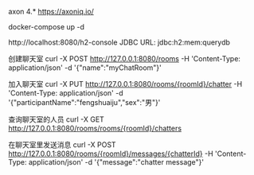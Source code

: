 axon 4.*
https://axoniq.io/

docker-compose up -d

http://localhost:8080/h2-console
JDBC URL: jdbc:h2:mem:querydb


创建聊天室
curl -X POST http://127.0.0.1:8080/rooms -H 'Content-Type: application/json' -d '{"name":"myChatRoom"}'

加入聊天室
curl -X PUT http://127.0.0.1:8080/rooms/{roomId}/chatter -H 'Content-Type: application/json' -d '{"participantName":"fengshuaiju","sex":"男"}'

查询聊天室的人员
curl -X GET http://127.0.0.1:8080/rooms/rooms/{roomId}/chatters

在聊天室里发送消息
curl -X POST http://127.0.0.1:8080/rooms/{roomId}/messages/{chatterId} -H 'Content-Type: application/json' -d '{"message":"chatter message"}'

